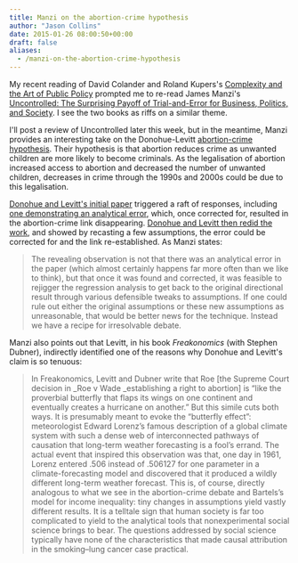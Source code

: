 ```yaml
---
title: Manzi on the abortion-crime hypothesis
author: "Jason Collins"
date: 2015-01-26 08:00:50+00:00
draft: false
aliases:
  - /manzi-on-the-abortion-crime-hypothesis
---
```


My recent reading of David Colander and Roland Kupers's [Complexity and the Art of Public Policy](https://www.jasoncollins.blog/complexity-and-the-art-of-public-policy/) prompted me to re-read James Manzi's [Uncontrolled: The Surprising Payoff of Trial-and-Error for Business, Politics, and Society](https://www.jasoncollins.blog/manzis-uncontrolled/). I see the two books as riffs on a similar theme.

I'll post a review of Uncontrolled later this week, but in the meantime, Manzi provides an interesting take on the Donohue-Levitt [abortion-crime hypothesis](http://en.wikipedia.org/wiki/Legalized_abortion_and_crime_effect). Their hypothesis is that abortion reduces crime as unwanted children are more likely to become criminals. As the legalisation of abortion increased access to abortion and decreased the number of unwanted children, decreases in crime through the 1990s and 2000s could be due to this legalisation.

[Donohue and Levitt's initial paper](http://qje.oxfordjournals.org/content/116/2/379.abstract) triggered a raft of responses, including [one demonstrating an analytical error](https://www.bostonfed.org/economic/wp/wp2005/wp0515.pdf), which, once corrected for, resulted in the abortion-crime link disappearing. [Donohue and Levitt then redid the work](http://pricetheory.uchicago.edu/levitt/Papers/ResponseToFooteGoetz2006.pdf), and showed by recasting a few assumptions, the error could be corrected for and the link re-established. As Manzi states:

>The revealing observation is not that there was an analytical error in the paper (which almost certainly happens far more often than we like to think), but that once it was found and corrected, it was feasible to rejigger the regression analysis to get back to the original directional result through various defensible tweaks to assumptions. If one could rule out either the original assumptions or these new assumptions as unreasonable, that would be better news for the technique. Instead we have a recipe for irresolvable debate.

Manzi also points out that Levitt, in his book *Freakonomics* (with Stephen Dubner), indirectly identified one of the reasons why Donohue and Levitt's claim is so tenuous:

>In Freakonomics, Levitt and Dubner write that Roe [the Supreme Court decision in _Roe v Wade _establishing a right to abortion] is “like the proverbial butterfly that flaps its wings on one continent and eventually creates a hurricane on another.” But this simile cuts both ways. It is presumably meant to evoke the “butterfly effect”: meteorologist Edward Lorenz’s famous description of a global climate system with such a dense web of interconnected pathways of causation that long-term weather forecasting is a fool’s errand. The actual event that inspired this observation was that, one day in 1961, Lorenz entered .506 instead of .506127 for one parameter in a climate-forecasting model and discovered that it produced a wildly different long-term weather forecast. This is, of course, directly analogous to what we see in the abortion-crime debate and Bartels’s model for income inequality: tiny changes in assumptions yield vastly different results. It is a telltale sign that human society is far too complicated to yield to the analytical tools that nonexperimental social science brings to bear. The questions addressed by social science typically have none of the characteristics that made causal attribution in the smoking–lung cancer case practical.

